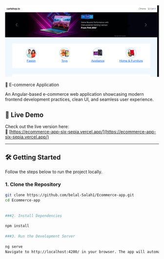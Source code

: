 ![til](ecommerce.gif)

 🛒 E-commerce Application

An Angular-based e-commerce web application showcasing modern frontend development practices, clean UI, and seamless user experience.

## 🚀 Live Demo

Check out the live version here:  
🔗 [https://ecommerce-app-six-sepia.vercel.app/](https://ecommerce-app-six-sepia.vercel.app/)

---

## 🛠️ Getting Started

Follow the steps below to run the project locally.

### 1. Clone the Repository

```bash
git clone https://github.com/belal-Salah1/Ecommerce-app.git
cd Ecommerce-app


###2. Install Dependencies

npm install

###3. Run the Development Server

ng serve
Navigate to http://localhost:4200/ in your browser. The app will automatically reload if you change any of the source files.
